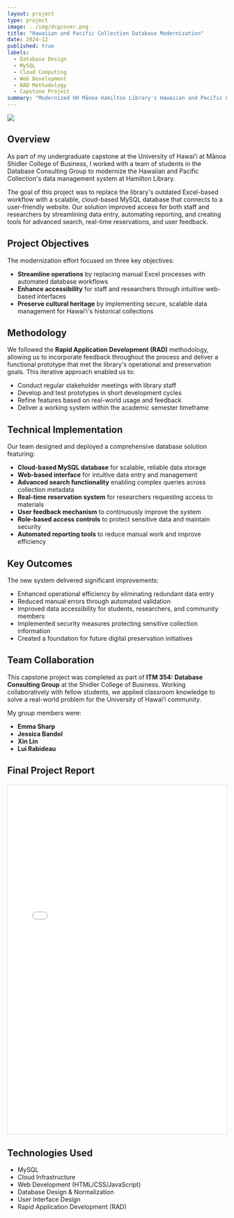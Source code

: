```yaml
---
layout: project
type: project
image: ../img/dcgcover.png
title: "Hawaiian and Pacific Collection Database Modernization"
date: 2024-12
published: true
labels:
  - Database Design
  - MySQL
  - Cloud Computing
  - Web Development
  - RAD Methodology
  - Capstone Project
summary: "Modernized UH Mānoa Hamilton Library's Hawaiian and Pacific Collection data management system by replacing Excel workflows with a scalable cloud-based MySQL database and user-friendly website."
---
```


<img class="img-fluid" src="img/hawaiian-collection-db.png">

## Overview

As part of my undergraduate capstone at the University of Hawaiʻi at Mānoa Shidler College of Business, I worked with a team of students in the Database Consulting Group to modernize the Hawaiian and Pacific Collection's data management system at Hamilton Library.

The goal of this project was to replace the library's outdated Excel-based workflow with a scalable, cloud-based MySQL database that connects to a user-friendly website. Our solution improved access for both staff and researchers by streamlining data entry, automating reporting, and creating tools for advanced search, real-time reservations, and user feedback.

## Project Objectives

The modernization effort focused on three key objectives:

- **Streamline operations** by replacing manual Excel processes with automated database workflows
- **Enhance accessibility** for staff and researchers through intuitive web-based interfaces
- **Preserve cultural heritage** by implementing secure, scalable data management for Hawaiʻi's historical collections

## Methodology

We followed the **Rapid Application Development (RAD)** methodology, allowing us to incorporate feedback throughout the process and deliver a functional prototype that met the library's operational and preservation goals. This iterative approach enabled us to:

- Conduct regular stakeholder meetings with library staff
- Develop and test prototypes in short development cycles
- Refine features based on real-world usage and feedback
- Deliver a working system within the academic semester timeframe

## Technical Implementation

Our team designed and deployed a comprehensive database solution featuring:

- **Cloud-based MySQL database** for scalable, reliable data storage
- **Web-based interface** for intuitive data entry and management
- **Advanced search functionality** enabling complex queries across collection metadata
- **Real-time reservation system** for researchers requesting access to materials
- **User feedback mechanism** to continuously improve the system
- **Role-based access controls** to protect sensitive data and maintain security
- **Automated reporting tools** to reduce manual work and improve efficiency

## Key Outcomes

The new system delivered significant improvements:

- Enhanced operational efficiency by eliminating redundant data entry
- Reduced manual errors through automated validation
- Improved data accessibility for students, researchers, and community members
- Implemented security measures protecting sensitive collection information
- Created a foundation for future digital preservation initiatives

## Team Collaboration

This capstone project was completed as part of **ITM 354: Database Consulting Group** at the Shidler College of Business. Working collaboratively with fellow students, we applied classroom knowledge to solve a real-world problem for the University of Hawaiʻi community.

My group members were: 
- **Emma Sharp**
- **Jessica Bandol**
- **Xin Lin**
- **Lui Rabideau**

## Final Project Report 


<div style="margin: 20px 0;">
  <iframe src="..img/DCG_Final_Report.pdf" width="100%" height="800px" style="border: 1px solid #ddd;">
    <p>Your browser does not support PDF viewing. <a href="../img/img/DCG_Final_Report.pdf" target="_blank">Click here to download the PDF</a></p>
  </iframe>
</div>

## Technologies Used

- MySQL
- Cloud Infrastructure
- Web Development (HTML/CSS/JavaScript)
- Database Design & Normalization
- User Interface Design
- Rapid Application Development (RAD)

